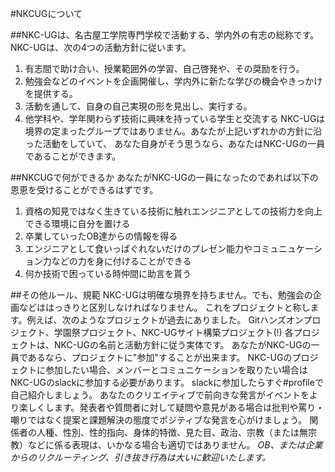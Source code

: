 #NKCUGについて

##NKC-UGは、名古屋工学院専門学校で活動する、学内外の有志の総称です。
NKC-UGは、次の4つの活動方針に従います。
1. 有志間で助け合い、授業範囲外の学習、自己啓発や、その奨励を行う。
2. 勉強会などのイベントを企画開催し、学内外に新たな学びの機会やきっかけを提供する。
3. 活動を通して、自身の自己実現の形を見出し、実行する。
4. 他学科や、学年関わらず技術に興味を持っている学生と交流する
NKC-UGは境界の定まったグループではありません。あなたが上記いずれかの方針に沿った活動をしていて、
あなた自身がそう思うなら、あなたはNKC-UGの一員であることができます。


##NKCUGで何ができるか
あなたがNKC-UGの一員になったのであれば以下の恩恵を受けることができるはずです。
1. 資格の知見ではなく生きている技術に触れエンジニアとしての技術力を向上できる環境に自分を置ける
2. 卒業していったOB達からの情報を得る
3. エンジニアとして食いっぱぐれないだけのプレゼン能力やコミュニュケーション力などの力を身に付けることができる
4. 何か技術で困っている時仲間に助言を貰う

##その他ルール、規範
NKC-UGは明確な境界を持ちません。でも、勉強会の企画などははっきりと区別しなければなりません。
これをプロジェクトと称します。例えば、次のようなプロジェクトが過去にありました。
Gitハンズオンプロジェクト、学園祭プロジェクト、NKC-UGサイト構築プロジェクト(!)
各プロジェクトは、NKC-UGの名前と活動方針に従う実体です。
あなたがNKC-UGの一員であるなら、プロジェクトに"参加"することが出来ます。
NKC-UGのプロジェクトに参加したい場合、メンバーとコミュニケーションを取りたい場合はNKC-UGのslackに参加する必要があります。
slackに参加したらすぐ#profileで自己紹介しましょう。
あなたのクリエイティブで前向きな発言がイベントをより楽しくします。発表者や質問者に対して疑問や意見がある場合は批判や罵り・嘲りではなく提案と課題解決の態度でポジティブな発言を心がけましょう。
関係者の人種、性別、性的指向、身体的特徴、見た目、政治、宗教（または無宗教）などに係る表現は、いかなる場合も適切ではありません。
_OB、または企業からのリクルーティング、引き抜き行為は大いに歓迎いたします。_